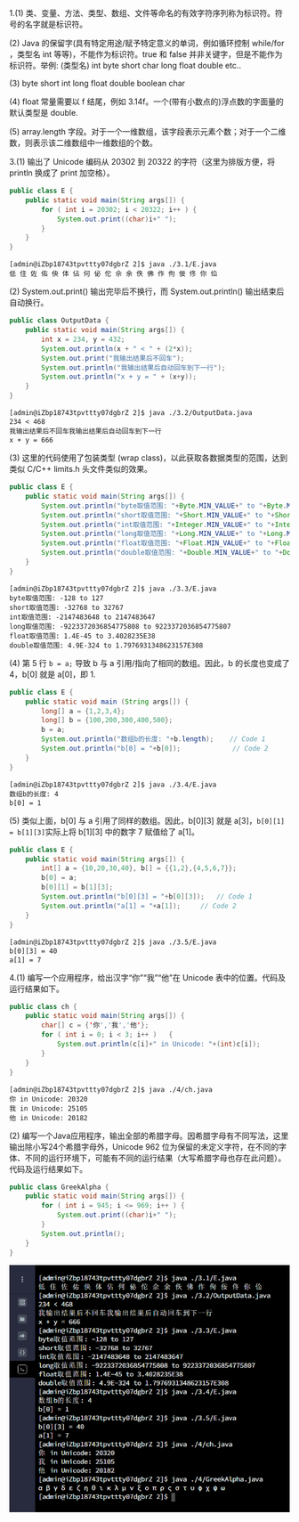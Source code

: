 1.(1)  类、变量、方法、类型、数组、文件等命名的有效字符序列称为标识符。符号的名字就是标识符。

   (2) Java 的保留字(具有特定用途/赋予特定意义的单词，例如循环控制 while/for ，类型名 int 等等)，不能作为标识符。true 和 false 并非关键字，但是不能作为标识符。举例: (类型名) int byte short char long float double etc..

   (3) byte short int long float double boolean char

   (4) float 常量需要以 f 结尾，例如 3.14f。一个(带有小数点的)浮点数的字面量的默认类型是 double. 

   (5) array.length 字段。对于一个一维数组，该字段表示元素个数；对于一个二维数，则表示该二维数组中一维数组的个数。

3.(1) 输出了 Unicode 编码从 20302 到 20322 的字符（这里为排版方便，将 println 换成了 print 加空格）。

```java
public class E {
	public static void main(String args[]) {
		for ( int i = 20302; i < 20322; i++ ) {
			System.out.print((char)i+" ");
		}
	}
}
```
```
[admin@iZbp18743tpvttty07dgbrZ 2]$ java ./3.1/E.java
低 住 佐 佑 佒 体 佔 何 佖 佗 佘 余 佚 佛 作 佝 佞 佟 你 佡
```

   (2) System.out.print() 输出完毕后不换行，而 System.out.println() 输出结束后自动换行。
```java
public class OutputData {
	public static void main(String args[]) {
		int x = 234, y = 432;
		System.out.println(x + " < " + (2*x));
		System.out.print("我输出结果后不回车");
		System.out.println("我输出结果后自动回车到下一行");
		System.out.println("x + y = " + (x+y));
	}
}
```
```
[admin@iZbp18743tpvttty07dgbrZ 2]$ java ./3.2/OutputData.java
234 < 468
我输出结果后不回车我输出结果后自动回车到下一行
x + y = 666
```

   (3) 这里的代码使用了包装类型 (wrap class)，以此获取各数据类型的范围，达到类似 C/C++ limits.h 头文件类似的效果。
```java
public class E {
	public static void main(String args[]) {
		System.out.println("byte取值范围: "+Byte.MIN_VALUE+" to "+Byte.MAX_VALUE);
		System.out.println("short取值范围: "+Short.MIN_VALUE+" to "+Short.MAX_VALUE);
		System.out.println("int取值范围: "+Integer.MIN_VALUE+" to "+Integer.MAX_VALUE);
		System.out.println("long取值范围: "+Long.MIN_VALUE+" to "+Long.MAX_VALUE);
		System.out.println("float取值范围: "+Float.MIN_VALUE+" to "+Float.MAX_VALUE);
		System.out.println("double取值范围: "+Double.MIN_VALUE+" to "+Double.MAX_VALUE);
	}
}
```
```
[admin@iZbp18743tpvttty07dgbrZ 2]$ java ./3.3/E.java
byte取值范围: -128 to 127
short取值范围: -32768 to 32767
int取值范围: -2147483648 to 2147483647
long取值范围: -9223372036854775808 to 9223372036854775807
float取值范围: 1.4E-45 to 3.4028235E38
double取值范围: 4.9E-324 to 1.7976931348623157E308
```

   (4) 第 5 行 `b = a;` 导致 b 与 a 引用/指向了相同的数组。因此，b 的长度也变成了 4，b[0] 就是 a[0]，即 1. 

```java
public class E {
	public static void main (String args[]) {
		long[] a = {1,2,3,4};
		long[] b = {100,200,300,400,500};
		b = a;
		System.out.println("数组b的长度: "+b.length);	// Code 1
		System.out.println("b[0] = "+b[0]);				// Code 2
	}
}
```
```
[admin@iZbp18743tpvttty07dgbrZ 2]$ java ./3.4/E.java
数组b的长度: 4
b[0] = 1
```

   (5) 类似上面，b[0] 与 a 引用了同样的数组。因此，b[0][3] 就是 a[3]，`b[0][1] = b[1][3]`实际上将 b[1][3] 中的数字 7 赋值给了 a[1]。

```java
public class E {
	public static void main(String args[]) {
		int[] a = {10,20,30,40}, b[] = {{1,2},{4,5,6,7}};
		b[0] = a;
		b[0][1] = b[1][3];
		System.out.println("b[0][3] = "+b[0][3]);	// Code 1
		System.out.println("a[1] = "+a[1]);		// Code 2
	}
}
```
```
[admin@iZbp18743tpvttty07dgbrZ 2]$ java ./3.5/E.java
b[0][3] = 40
a[1] = 7
```

4.(1) 编写一个应用程序，给出汉字“你”“我”“他”在 Unicode 表中的位置。代码及运行结果如下。

```java
public class ch {
	public static void main(String args[]) {
		char[] c = {'你','我','他'};
		for ( int i = 0; i < 3; i++ )	{
			System.out.println(c[i]+" in Unicode: "+(int)c[i]);
		}
	}
}
```
```
[admin@iZbp18743tpvttty07dgbrZ 2]$ java ./4/ch.java
你 in Unicode: 20320
我 in Unicode: 25105
他 in Unicode: 20182
```

   (2) 编写一个Java应用程序，输出全部的希腊字母。因希腊字母有不同写法，这里输出除小写24个希腊字母外，Unicode 962 位为保留的未定义字符，在不同的字体、不同的运行环境下，可能有不同的运行结果（大写希腊字母也存在此问题）。代码及运行结果如下。
```java
public class GreekAlpha {
	public static void main(String args[]) {
		for ( int i = 945; i <= 969; i++ ) {
			System.out.print((char)i+" ");
		}
		System.out.println();
	}
}
```
![](./Chapter2/result.png)

